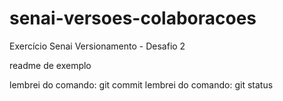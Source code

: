 # senai-versoes-colaboracoes
Exercício Senai Versionamento  - Desafio 2


readme de exemplo

lembrei do comando: git commit
lembrei do comando: git status

